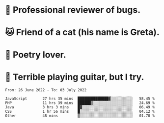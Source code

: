 # 🐛 Professional reviewer of bugs.
# 🐱 Friend of a cat (his name is Greta).
# 📜 Poetry lover.
# 🎸 Terrible playing guitar, but I try.

<!--START_SECTION:waka-->

```text
From: 26 June 2022 - To: 03 July 2022

JavaScript       27 hrs 35 mins  ██████████████▓░░░░░░░░░░   58.45 %
PHP              11 hrs 39 mins  ██████▒░░░░░░░░░░░░░░░░░░   24.69 %
Java             3 hrs 3 mins    █▓░░░░░░░░░░░░░░░░░░░░░░░   06.49 %
CSS              1 hr 56 mins    █░░░░░░░░░░░░░░░░░░░░░░░░   04.12 %
Other            48 mins         ▒░░░░░░░░░░░░░░░░░░░░░░░░   01.70 %
```

<!--END_SECTION:waka-->
